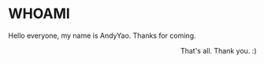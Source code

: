 WHOAMI
===


Hello everyone, my name is AndyYao. Thanks for coming. 

<p align="right">That's all. Thank you. :) </p>
